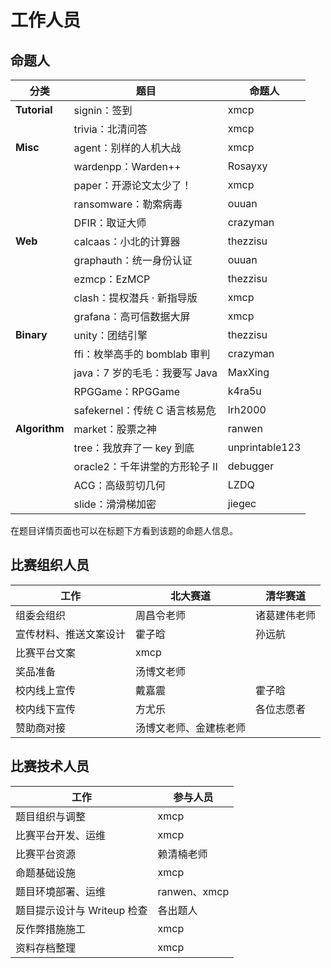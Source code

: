 # 工作人员

## 命题人

| 分类          | 题目                           | 命题人         |
| ------------- | ------------------------------ | -------------- |
| **Tutorial**  | signin：签到                   | xmcp           |
|               | trivia：北清问答               | xmcp           |
| **Misc**      | agent：别样的人机大战          | xmcp           |
|               | wardenpp：Warden++             | Rosayxy        |
|               | paper：开源论文太少了！        | xmcp           |
|               | ransomware：勒索病毒           | ouuan          |
|               | DFIR：取证大师                 | crazyman       |
| **Web**       | calcaas：小北的计算器          | thezzisu       |
|               | graphauth：统一身份认证        | ouuan          |
|               | ezmcp：EzMCP                   | thezzisu       |
|               | clash：提权潜兵 · 新指导版     | xmcp           |
|               | grafana：高可信数据大屏        | xmcp           |
| **Binary**    | unity：团结引擎                | thezzisu       |
|               | ffi：枚举高手的 bomblab 审判   | crazyman       |
|               | java：7 岁的毛毛：我要写 Java  | MaxXing        |
|               | RPGGame：RPGGame               | k4ra5u         |
|               | safekernel：传统 C 语言核易危  | lrh2000        |
| **Algorithm** | market：股票之神               | ranwen         |
|               | tree：我放弃了一 key 到底      | unprintable123 |
|               | oracle2：千年讲堂的方形轮子 II | debugger       |
|               | ACG：高级剪切几何              | LZDQ           |
|               | slide：滑滑梯加密              | jiegec         |

在题目详情页面也可以在标题下方看到该题的命题人信息。

## 比赛组织人员

| 工作                   | 北大赛道               | 清华赛道     |
| ---------------------- | ---------------------- | ------------ |
| 组委会组织             | 周昌令老师             | 诸葛建伟老师 |
| 宣传材料、推送文案设计 | 霍子晗                 | 孙远航       |
| 比赛平台文案           | xmcp                   |              |
| 奖品准备               | 汤博文老师             |              |
| 校内线上宣传           | 戴嘉震                 | 霍子晗       |
| 校内线下宣传           | 方尤乐                 | 各位志愿者   |
| 赞助商对接             | 汤博文老师、金建栋老师 |              |

## 比赛技术人员

| 工作                        | 参与人员     |
| --------------------------- | ------------ |
| 题目组织与调整              | xmcp         |
| 比赛平台开发、运维          | xmcp         |
| 比赛平台资源                | 赖清楠老师   |
| 命题基础设施                | xmcp         |
| 题目环境部署、运维          | ranwen、xmcp |
| 题目提示设计与 Writeup 检查 | 各出题人     |
| 反作弊措施施工              | xmcp         |
| 资料存档整理                | xmcp         |